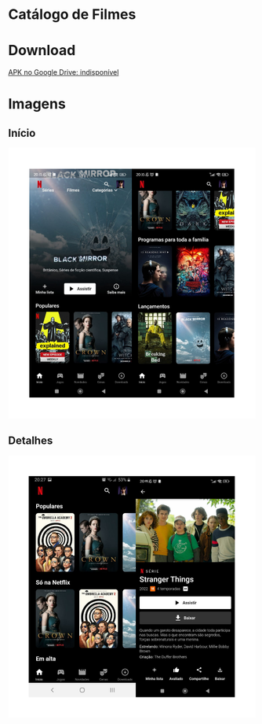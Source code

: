 # Catálogo de Filmes

# Download

[APK no Google Drive: indisponível]()

# Imagens

## Início 

![tela](/readme/f1.png)

## Detalhes

![tela](/readme/f2.png)

